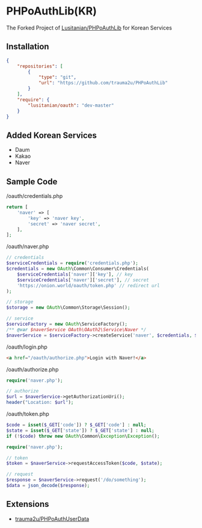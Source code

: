 PHPoAuthLib(KR)
===========
The Forked Project of [Lusitanian/PHPoAuthLib](https://github.com/Lusitanian/PHPoAuthLib) for Korean Services

Installation
------------
```json
{
    "repositories": [
        {
            "type": "git",
            "url": "https://github.com/trauma2u/PHPoAuthLib"
        }
    ],
    "require": {
        "lusitanian/oauth": "dev-master"
    }
}
```

Added Korean Services
---------------------
- Daum
- Kakao
- Naver

Sample Code
---------------------
/oauth/credentials.php
```php
return [
    'naver' => [
        'key' => 'naver key',
        'secret' => 'naver secret',
    ],
];
```
/oauth/naver.php
```php
// credentials
$serviceCredentials = require('credentials.php');
$credentials = new OAuth\Common\Consumer\Credentials(
    $serviceCredentials['naver']['key'], // key
    $serviceCredentials['naver']['secret'], // secret
    'https://onion.world/oauth/token.php' // redirect url
);

// storage
$storage = new OAuth\Common\Storage\Session();

// service
$serviceFactory = new OAuth\ServiceFactory();
/** @var $naverService OAuth\OAuth2\Service\Naver */
$naverService = $serviceFactory->createService('naver', $credentials, $storage);
```
/oauth/login.php
```html
<a href="/oauth/authorize.php">Login with Naver!</a>
```
/oauth/authorize.php
```php
require('naver.php');

// authorize
$url = $naverService->getAuthorizationUri();
header("Location: $url");
```
/oauth/token.php
```php
$code = isset($_GET['code']) ? $_GET['code'] : null;
$state = isset($_GET['state']) ? $_GET['state'] : null;
if (!$code) throw new OAuth\Common\Exception\Exception();

require('naver.php');

// token
$token = $naverService->requestAccessToken($code, $state);

// request
$response = $naverService->request('/do/something');
$data = json_decode($response);
```

Extensions
---------------------
- [trauma2u/PHPoAuthUserData](https://github.com/trauma2u/PHPoAuthUserData)
